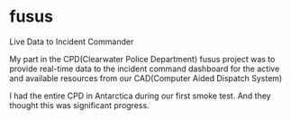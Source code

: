 # fusus
Live Data to Incident Commander


My part in the CPD(Clearwater Police Department) fusus project was to provide real-time data to the incident command dashboard for the active and available resources from our CAD(Computer Aided Dispatch System)

I had the entire CPD in Antarctica during our first smoke test. And they thought this was significant progress.

